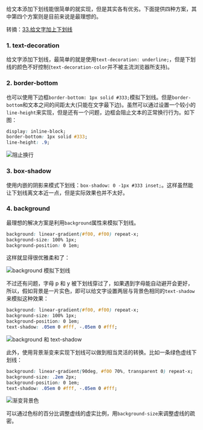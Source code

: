 给文本添加下划线能很简单的就实现，但是其实各有优劣。下面提供四种方案，其中第四个方案则是目前来说是最理想的。

转摘：[33.给文字加上下划线 ](https://github.com/ccforward/cc/issues/33)

### 1. text-decoration
给文字添加下划线，最简单的就是使用`text-decoration: underline;`，但是下划线的颜色不好控制(`text-decoration-color`并不被主流浏览器所支持)。


### 2. border-bottom
也可以使用下边框`border-bottom: 1px solid #333;`模拟下划线。但是`border-bottom`和文本之间的间距太大(只能在文字最下边)。虽然可以通过设置一个较小的`line-height`来实现，但是还有一个问题，边框会阻止文本的正常换行行为。如下图：

```css
display: inline-block;
border-bottom: 1px solid #333;
line-height: .9;
```

![阻止换行](http://cnd.qiniu.lin07ux.cn/markdown/1469627422880.png)


### 3. box-shadow
使用内嵌的阴影来模式下划线：`box-shadow: 0 -1px #333 inset;`。这样虽然能让下划线离文本近一点，但是实际效果也并不太好。


### 4. background
最理想的解决方案是利用`background`属性来模拟下划线。

```css
background: linear-gradient(#f00, #f00) repeat-x;
background-size: 100% 1px;
background-position: 0 1em;
```

这样就显得很优雅柔和了：

![background 模拟下划线](http://cnd.qiniu.lin07ux.cn/markdown/1469627717910.png)

不过还有问题，字母 p 和 y 被下划线穿过了，如果遇到字母能自动避开会更好，所以，假如背景是一片实色，即可以给文字设置两层与背景色相同的`text-shadow`来模拟这种效果：

```css
background: linear-gradient(#f00, #f00) repeat-x;
background-size: 100% 1px;
background-position: 0 1em;
text-shadow: .05em 0 #fff, -.05em 0 #fff;
```

![background 和 text-shadow](http://cnd.qiniu.lin07ux.cn/markdown/1469627826813.png)

此外，使用背景渐变来实现下划线可以做到相当灵活的转换。比如一条绿色虚线下划线：

```css
background: linear-gradient(90deg, #f00 70%, transparent 0) repeat-x;
background-size: .2em 2px;
background-position: 0 1em;
text-shadow: .05em 0 #fff, -.05em 0 #fff;
```

![渐变背景色](http://cnd.qiniu.lin07ux.cn/markdown/1469627916379.png)

可以通过色标的百分比调整虚线的虚实比例，用`background-size`来调整虚线的疏密。


 

